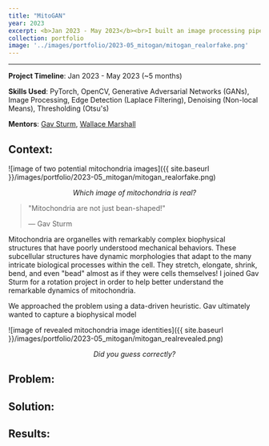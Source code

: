 ```yaml
---
title: "MitoGAN"
year: 2023
excerpt: <b>Jan 2023 - May 2023</b><br>I built an image processing pipeline and trained a GAN to generate synthetic data. This data is used to train subsequent models that simulate mitochondrial dynamics.
collection: portfolio
image: '../images/portfolio/2023-05_mitogan/mitogan_realorfake.png'
---
```


<hr>

**Project Timeline**: Jan 2023 - May 2023 (~5 months)

**Skills Used**: PyTorch, OpenCV, Generative Adversarial Networks (GANs), Image Processing, Edge Detection (Laplace Filtering), Denoising (Non-local Means), Thresholding (Otsu's)

**Mentors**: [Gav Sturm](https://www.linkedin.com/in/gabriel-gav-sturm-551666147/), [Wallace Marshall](https://cellgeometry.ucsf.edu/)

## Context:

![image of two potential mitochondria images]({{ site.baseurl }}/images/portfolio/2023-05_mitogan/mitogan_realorfake.png)
<div align="center"><em>Which image of mitochondria is real?</em></div>

> "Mitochondria are not just bean-shaped!" 
> 
> — Gav Sturm

Mitochondria are organelles with remarkably complex biophysical structures that have poorly understood mechanical behaviors. These subcellular structures have dynamic morphologies that adapt to the many intricate biological processes within the cell. They stretch, elongate, shrink, bend, and even "bead" almost as if they were cells themselves! I joined Gav Sturm for a rotation project in order to help better understand the remarkable dynamics of mitochondria.

We approached the problem using a data-driven heuristic. Gav ultimately wanted to capture a biophysical model 

![image of revealed mitochondria image identities]({{ site.baseurl }}/images/portfolio/2023-05_mitogan/mitogan_realrevealed.png)
<div align="center"><em>Did you guess correctly?</em></div>

## Problem:



## Solution:



## Results:



